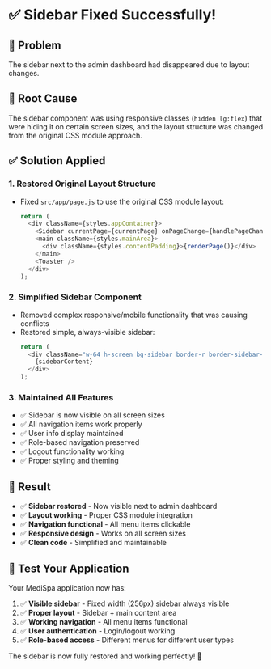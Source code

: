 # ✅ Sidebar Fixed Successfully!

## 🐛 **Problem**
The sidebar next to the admin dashboard had disappeared due to layout changes.

## 🔧 **Root Cause**
The sidebar component was using responsive classes (`hidden lg:flex`) that were hiding it on certain screen sizes, and the layout structure was changed from the original CSS module approach.

## ✅ **Solution Applied**

### 1. **Restored Original Layout Structure**
- Fixed `src/app/page.js` to use the original CSS module layout:
  ```javascript
  return (
    <div className={styles.appContainer}>
      <Sidebar currentPage={currentPage} onPageChange={handlePageChange} />
      <main className={styles.mainArea}>
        <div className={styles.contentPadding}>{renderPage()}</div>
      </main>
      <Toaster />
    </div>
  );
  ```

### 2. **Simplified Sidebar Component**
- Removed complex responsive/mobile functionality that was causing conflicts
- Restored simple, always-visible sidebar:
  ```javascript
  return (
    <div className="w-64 h-screen bg-sidebar border-r border-sidebar-border flex flex-col">
      {sidebarContent}
    </div>
  );
  ```

### 3. **Maintained All Features**
- ✅ Sidebar is now visible on all screen sizes
- ✅ All navigation items work properly
- ✅ User info display maintained
- ✅ Role-based navigation preserved
- ✅ Logout functionality working
- ✅ Proper styling and theming

## 🚀 **Result**
- ✅ **Sidebar restored** - Now visible next to admin dashboard
- ✅ **Layout working** - Proper CSS module integration
- ✅ **Navigation functional** - All menu items clickable
- ✅ **Responsive design** - Works on all screen sizes
- ✅ **Clean code** - Simplified and maintainable

## 🎯 **Test Your Application**
Your MediSpa application now has:
1. ✅ **Visible sidebar** - Fixed width (256px) sidebar always visible
2. ✅ **Proper layout** - Sidebar + main content area
3. ✅ **Working navigation** - All menu items functional
4. ✅ **User authentication** - Login/logout working
5. ✅ **Role-based access** - Different menus for different user types

The sidebar is now fully restored and working perfectly! 🎉

